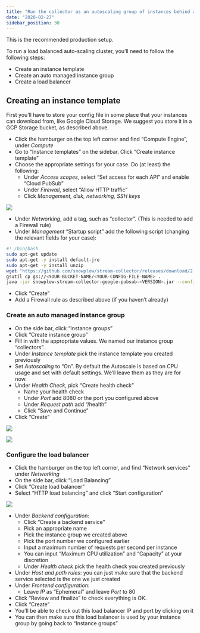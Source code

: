 ```yaml
---
title: "Run the collector as an autoscaling group of instances behind an Load Balancer"
date: "2020-02-27"
sidebar_position: 30
---
```


This is the recommended production setup.

To run a load balanced auto-scaling cluster, you’ll need to follow the following steps:

- Create an instance template
- Create an auto managed instance group
- Create a load balancer

## Creating an instance template

First you’ll have to store your config file in some place that your instances can download from, like Google Cloud Storage. We suggest you store it in a GCP Storage bucket, as described above.

- Click the hamburger on the top left corner and find “Compute Engine”, under _Compute_
- Go to “Instance templates” on the sidebar. Click “Create instance template”
- Choose the appropriate settings for your case. Do (at least) the following:
    - Under _Access scopes_, select “Set access for each API” and enable “Cloud PubSub”
    - Under _Firewall_, select “Allow HTTP traffic”
    - Click _Management, disk, networking, SSH keys_

![](images/gcloud-create-instance-template-1.png)

- Under _Networking_, add a tag, such as “collector”. (This is needed to add a Firewall rule)
- Under _Management_ “Startup script” add the following script (changing the relevant fields for your case):

```bash
#! /bin/bash
sudo apt-get update
sudo apt-get -y install default-jre
sudo apt-get -y install unzip
wget "https://github.com/snowplow/stream-collector/releases/download/2.8.2/snowplow-stream-collector-google-pubsub-<VERSION>.jar"
gsutil cp gs://<YOUR-BUCKET-NAME/<YOUR-CONFIG-FILE-NAME> .
java -jar snowplow-stream-collector-google-pubsub-<VERSION>.jar --config <YOUR-CONFIG-FILE-NAME> &
```

- Click “Create”
- Add a Firewall rule as described above (if you haven’t already)

### Create an auto managed instance group

- On the side bar, click “Instance groups”
- Click “Create instance group”
- Fill in with the appropriate values. We named our instance group “collectors”.
- Under _Instance template_ pick the instance template you created previously
- Set _Autoscaling_ to “On”. By default the Autoscale is based on CPU usage and set with default settings. We’ll leave them as they are for now.
- Under _Health Check_, pick “Create health check”
    - Name your health check
    - Under _Port_ add 8080 or the port you configured above
    - Under _Request path_ add “/health”
    - Click “Save and Continue”
- Click “Create”

![](images/gcloud-create-instance-group-1.png)

![](images/gcloud-create-instance-group-2.png)

### Configure the load balancer

- Click the hamburger on the top left corner, and find “Network services” under _Networking_
- On the side bar, click “Load Balancing”
- Click “Create load balancer”
- Select “HTTP load balancing” and click “Start configuration”

![](images/gcloud-configure-load-balancer-1.png)

- Under _Backend configuration_:
    - Click “Create a backend service”
    - Pick an appropriate name
    - Pick the instance group we created above
    - Pick the port number we configured earlier
    - Input a maximum number of requests per second per instance
    - You can input “Maximum CPU utilization” and “Capacity” at your discretion
    - Under _Health check_ pick the health check you created previously
- Under _Host and path rules_: you can just make sure that the backend service selected is the one we just created
- Under _Frontend configuration_:
    - Leave _IP_ as “Ephemeral” and leave _Port_ to 80
- Click “Review and finalize” to check everything is OK.
- Click “Create”
- You’ll be able to check out this load balancer IP and port by clicking on it
- You can then make sure this load balancer is used by your instance group by going back to “Instance groups”
